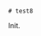                                                                                                                                                                                                                                                                                                                                                                                                                                                                                                  # test8

Init.
